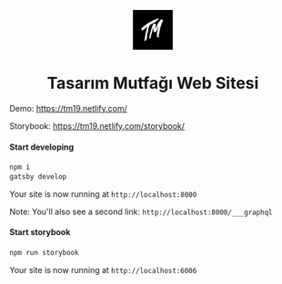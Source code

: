 <p align="center">
    <img alt="Tasarım Mutfağı" src="https://github.com/ademilter/tasarim-mutfagi-web/blob/master/src/images/icon.jpg" width="70" />
</p>

<h1 align="center">
  Tasarım Mutfağı Web Sitesi
</h1>

Demo: https://tm19.netlify.com/

Storybook: https://tm19.netlify.com/storybook/

#### Start developing

```sh
npm i
gatsby develop
```

Your site is now running at `http://localhost:8000`
    
Note: You'll also see a second link: `http://localhost:8000/___graphql`


#### Start storybook

```sh
npm run storybook
```

Your site is now running at `http://localhost:6006`
